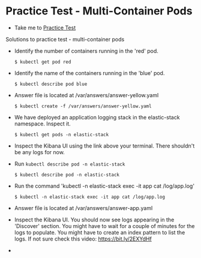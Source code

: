 # Practice Test - Multi-Container Pods
  - Take me to [Practice Test](https://kodekloud.com/courses/539883/lectures/10589159)
  
Solutions to practice test - multi-container pods
- Identify the number of containers running in the 'red' pod.
  ```
  $ kubectl get pod red
  ```
- Identify the name of the containers running in the 'blue' pod.
  ```
  $ kubectl describe pod blue
  ```
- Answer file is located at /var/answers/answer-yellow.yaml
  ```
  $ kubectl create -f /var/answers/answer-yellow.yaml
  ```
- We have deployed an application logging stack in the elastic-stack namespace. Inspect it.
  ```
  $ kubectl get pods -n elastic-stack
  ```
- Inspect the Kibana UI using the link above your terminal. There shouldn't be any logs for now.

- Run `kubectl describe pod -n elastic-stack`
  ```
  $ kubectl describe pod -n elastic-stack
  ```
- Run the command 'kubectl -n elastic-stack exec -it app cat /log/app.log'
  ```
  $ kubectl -n elastic-stack exec -it app cat /log/app.log
  ```
- Answer file is located at /var/answers/answer-app.yaml
  
- Inspect the Kibana UI. You should now see logs appearing in the 'Discover' section. You might have to wait for a couple of minutes for the logs to populate. You might have to create an index pattern to list the logs. If not sure check this video: https://bit.ly/2EXYdHf

- 
  
